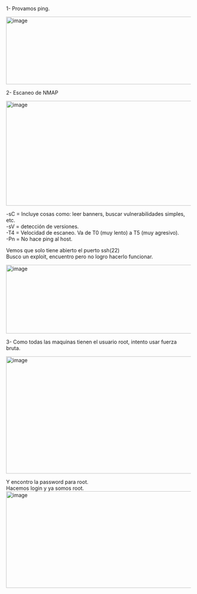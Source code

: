 1- Provamos ping.  

<img width="525" height="184" alt="image" src="https://github.com/user-attachments/assets/ce83095d-9605-4883-88c5-32244e3b33c3" />     

2- Escaneo de NMAP  

<img width="788" height="285" alt="image" src="https://github.com/user-attachments/assets/36f39687-1395-44e1-a2ad-f6ac994ab688" />        

-sC = Incluye cosas como: leer banners, buscar vulnerabilidades simples, etc.     
-sV = detección de versiones.     
-T4 = Velocidad de escaneo. Va de T0 (muy lento) a T5 (muy agresivo).    
-Pn = No hace ping al host.    


Vemos que solo tiene abierto el puerto ssh(22)    
Busco un exploit, encuentro pero no logro hacerlo funcionar.   

<img width="934" height="187" alt="image" src="https://github.com/user-attachments/assets/a5d234e2-1594-480a-a174-e5e50399834d" />    

3- Como todas las maquinas tienen el usuario root, intento usar fuerza bruta.   

<img width="677" height="319" alt="image" src="https://github.com/user-attachments/assets/8930651c-f7ef-4d09-a175-f0ef6aff0c55" />     

Y encontro la password para root.   
Hacemos login y ya somos root.    
<img width="630" height="263" alt="image" src="https://github.com/user-attachments/assets/07c5d230-c6eb-426d-81d2-826887a6588c" />


